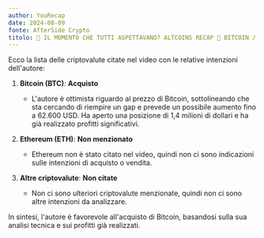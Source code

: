 ```yaml
---
author: YouRecap
date: 2024-08-09
fonte: AfterSide Crypto
titolo: 🚨 IL MOMENTO CHE TUTTI ASPETTAVANO? ALTCOINS RECAP 🚨 BITCOIN / ALTS [time sensitive]
---
```


Ecco la lista delle criptovalute citate nel video con le relative intenzioni dell'autore:

1. **Bitcoin (BTC)**: **Acquisto**
   - L'autore è ottimista riguardo al prezzo di Bitcoin, sottolineando che sta cercando di riempire un gap e prevede un possibile aumento fino a 62.600 USD. Ha aperto una posizione di 1,4 milioni di dollari e ha già realizzato profitti significativi.

2. **Ethereum (ETH)**: **Non menzionato**
   - Ethereum non è stato citato nel video, quindi non ci sono indicazioni sulle intenzioni di acquisto o vendita.

3. **Altre criptovalute**: **Non citate**
   - Non ci sono ulteriori criptovalute menzionate, quindi non ci sono altre intenzioni da analizzare.

In sintesi, l'autore è favorevole all'acquisto di Bitcoin, basandosi sulla sua analisi tecnica e sui profitti già realizzati.

